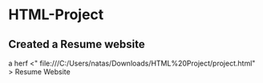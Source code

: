 # HTML-Project

## Created a Resume website 

a herf <" file:///C:/Users/natas/Downloads/HTML%20Project/project.html" > Resume Website </a>

